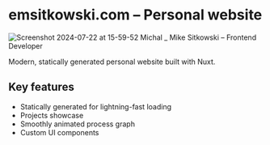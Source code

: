 # emsitkowski.com – Personal website

![Screenshot 2024-07-22 at 15-59-52 Michal _ Mike Sitkowski – Frontend Developer](https://github.com/user-attachments/assets/5e350649-ff05-4057-a35c-e1766f63170f)

Modern, statically generated personal website built with Nuxt.

## Key features

- Statically generated for lightning-fast loading
- Projects showcase
- Smoothly animated process graph
- Custom UI components

